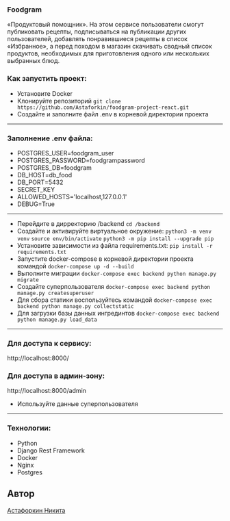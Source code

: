 ### Foodgram

«Продуктовый помощник». На этом сервисе пользователи смогут публиковать рецепты, подписываться на публикации других пользователей, добавлять понравившиеся рецепты в список «Избранное», а перед походом в магазин скачивать сводный список продуктов, необходимых для приготовления одного или нескольких выбранных блюд.

### Как запустить проект:

- Установите Docker
- Клонируйте репозиторий
``` git clone https://github.com/Astaforkin/foodgram-project-react.git ```
- Создайте и заполните файл .env в корневой директории проекта
-- -
### Заполнение .env файла:

- POSTGRES_USER=foodgram_user
- POSTGRES_PASSWORD=foodgrampassword
- POSTGRES_DB=foodgram
- DB_HOST=db_food
- DB_PORT=5432
- SECRET_KEY
- ALLOWED_HOSTS='localhost,127.0.0.1'
- DEBUG=True
-- -
- Перейдите в дирректорию /backend
``` cd /backend ```
- Cоздайте и активируйте виртуальное окружение:
``` python3 -m venv venv ```
``` source env/bin/activate ```
``` python3 -m pip install --upgrade pip ```
- Установите зависимости из файла requirements.txt:
``` pip install -r requirements.txt ```
- Запустите docker-compose в корневой директории проекта командой
``` docker-compose up -d --build ```
- Выполните миграции
``` docker-compose exec backend python manage.py migrate ```
- Создайте суперпользователя
``` docker-compose exec backend python manage.py createsuperuser ```
- Для сбора статики воспользуйтесь командой
``` docker-compose exec backend python manage.py collectstatic ```
- Для загрузки базы данных ингрединтов
``` docker-compose exec backend python manage.py load_data ```
-- -
### Для доступа к сервису:
http://localhost:8000/

### Для доступа в админ-зону:
http://localhost:8000/admin
- Используйте данные суперпользователя
-- -
### Технологии:
- Python
- Django Rest Framework
- Docker
- Nginx
- Postgres
## Автор

[Астафоркин Никита](https://github.com/Astaforkin)
